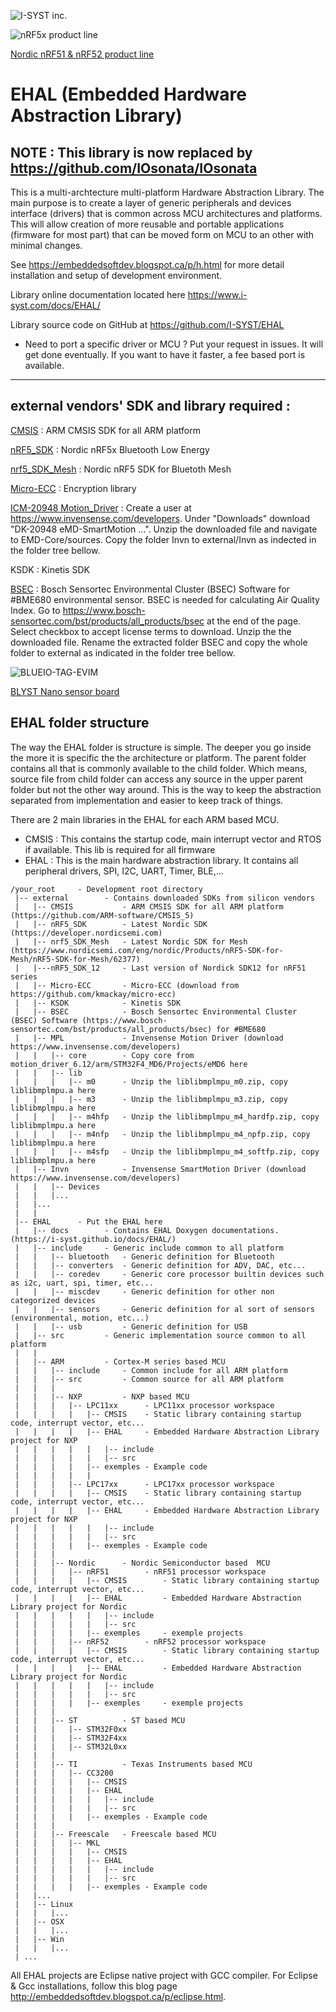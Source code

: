 ![I-SYST inc.](https://www.i-syst.com/images/I-SYST_Logo180.png) 
  

![nRF5x product line](https://www.i-syst.com/images/nRF5_Products_1024.png) 
 
  
<p align="center"> 
 
[Nordic nRF51 & nRF52 product line](https://www.tindie.com/stores/hnhoan/)
 
</p> 
 
EHAL (Embedded Hardware Abstraction Library)
====
 
NOTE : This library is now replaced by https://github.com/IOsonata/IOsonata
---

This is a multi-archtecture multi-platform Hardware Abstraction Library. The main purpose is to create a layer of generic peripherals and devices interface (drivers) that is common across MCU architectures and platforms. This will allow creation of more reusable and portable applications (firmware for most part) that can be moved form on MCU to an other with minimal changes.      
 
See https://embeddedsoftdev.blogspot.ca/p/h.html for more detail installation and setup of development environment.

Library online documentation located here https://www.i-syst.com/docs/EHAL/ 
 
Library source code on GitHub at https://github.com/I-SYST/EHAL 

* Need to port a specific driver or MCU ? Put your request in issues. It will get done eventually. If you want to have it faster, a fee based port is available.   
 
---
 
external vendors' SDK and library required :
--- 
 
[CMSIS](https://github.com/ARM-software/CMSIS_5) : ARM CMSIS SDK for all ARM platform

[nRF5_SDK](https://developer.nordicsemi.com)  : Nordic nRF5x Bluetooth Low Energy

[nrf5_SDK_Mesh](https://www.nordicsemi.com/Software-and-Tools/Software/nRF5-SDK-for-Mesh/Download#infotabs) : Nordic nRF5 SDK for Bluetoth Mesh

[Micro-ECC](https://github.com/kmackay/micro-ecc) : Encryption library

[ICM-20948 Motion_Driver](https://www.invensense.com/developers) : Create a user at https://www.invensense.com/developers. Under "Downloads" download "DK-20948 eMD-SmartMotion ...". Unzip the downloaded file and navigate to EMD-Core/sources. Copy the folder Invn to external/Invn as indected in the folder tree bellow.

KSDK      : Kinetis SDK

[BSEC](https://www.bosch-sensortec.com/bst/products/all_products/bsec) : Bosch Sensortec Environmental Cluster (BSEC) Software for #BME680 environmental sensor.  BSEC is needed for calculating Air Quality Index.  Go to https://www.bosch-sensortec.com/bst/products/all_products/bsec at the end of the page.  Select checkbox to accept license terms to download.  Unzip the the downloaded file. Rename the extracted folder BSEC and copy the whole folder to external as indicated in the folder tree bellow.  

![BLUEIO-TAG-EVIM](https://www.i-syst.com/images/BLUEIO-TAG-EVIM_page.png) 
 
<p align="center"> 
  
[BLYST Nano sensor board](https://www.crowdsupply.com/i-syst/blyst-nano)
 
</p> 
 
 
EHAL folder structure
---
 
The way the EHAL folder is structure is simple.  The deeper you go inside the more it is specific the the architecture or platform.  The parent folder contains all that is commonly available to the child folder.  Which means, source file from child folder can access any source in the upper parent folder but not the other way around.  This is the way to keep the abstraction separated from implementation and easier to keep track of things.

There are 2 main libraries in the EHAL for each ARM based MCU.  
- CMSIS : This contains the startup code, main interrupt vector and RTOS if available.  This lib is required for all firmware
- EHAL : This is the main hardware abstraction library. It contains all peripheral drivers, SPI, I2C, UART, Timer, BLE,...

```
/your_root     - Development root directory
 |-- external        - Contains downloaded SDKs from silicon vendors
 |   |-- CMSIS           - ARM CMSIS SDK for all ARM platform (https://github.com/ARM-software/CMSIS_5)
 |   |-- nRF5_SDK        - Latest Nordic SDK (https://developer.nordicsemi.com)
 |   |-- nrf5_SDK_Mesh   - Latest Nordic SDK for Mesh (https://www.nordicsemi.com/eng/nordic/Products/nRF5-SDK-for-Mesh/nRF5-SDK-for-Mesh/62377)
 |   |---nRF5_SDK_12     - Last version of Nordick SDK12 for nRF51 series
 |   |-- Micro-ECC       - Micro-ECC (download from https://github.com/kmackay/micro-ecc)
 |   |-- KSDK            - Kinetis SDK
 |   |-- BSEC            - Bosch Sensortec Environmental Cluster (BSEC) Software (https://www.bosch-sensortec.com/bst/products/all_products/bsec) for #BME680
 |   |-- MPL             - Invensense Motion Driver (download https://www.invensense.com/developers)
 |   |   |-- core        - Copy core from motion_driver_6.12/arm/STM32F4_MD6/Projects/eMD6 here
 |   |   |-- lib
 |   |   |   |-- m0      - Unzip the liblibmplmpu_m0.zip, copy liblibmplmpu.a here
 |   |   |   |-- m3      - Unzip the liblibmplmpu_m3.zip, copy liblibmplmpu.a here
 |   |   |   |-- m4hfp   - Unzip the liblibmplmpu_m4_hardfp.zip, copy liblibmplmpu.a here
 |   |   |   |-- m4nfp   - Unzip the liblibmplmpu_m4_npfp.zip, copy liblibmplmpu.a here
 |   |   |   |-- m4sfp   - Unzip the liblibmplmpu_m4_softfp.zip, copy liblibmplmpu.a here
 |   |-- Invn            - Invensense SmartMotion Driver (download https://www.invensense.com/developers) 
 |   |   |-- Devices
 |   |   |...
 |   |...
 |   |
 |-- EHAL      - Put the EHAL here
 |   |-- docs        - Contains EHAL Doxygen documentations. (https://i-syst.github.io/docs/EHAL/)
 |   |-- include     - Generic include common to all platform
 |   |   |-- bluetooth   - Generic definition for Bluetooth
 |   |   |-- converters  - Generic definition for ADV, DAC, etc...
 |   |   |-- coredev     - Generic core processor builtin devices such as i2c, uart, spi, timer, etc...
 |   |   |-- miscdev     - Generic definition for other non categorized devices
 |   |   |-- sensors     - Generic definition for al sort of sensors (environmental, motion, etc...)
 |   |   |-- usb         - Generic definition for USB
 |   |-- src         - Generic implementation source common to all platform
 |   |
 |   |-- ARM         - Cortex-M series based MCU
 |   |   |-- include     - Common include for all ARM platform
 |   |   |-- src         - Common source for all ARM platform
 |   |   |
 |   |   |-- NXP         - NXP based MCU
 |   |   |   |-- LPC11xx      - LPC11xx processor workspace
 |   |   |   |   |-- CMSIS    - Static library containing startup code, interrupt vector, etc...
 |   |   |   |   |-- EHAL     - Embedded Hardware Abstraction Library project for NXP
 |   |   |   |   |   |-- include
 |   |   |   |   |   |-- src
 |   |   |   |   |-- exemples - Example code
 |   |   |   |   |
 |   |   |   |-- LPC17xx      - LPC17xx processor workspace
 |   |   |   |   |-- CMSIS    - Static library containing startup code, interrupt vector, etc...
 |   |   |   |   |-- EHAL     - Embedded Hardware Abstraction Library project for NXP
 |   |   |   |   |   |-- include
 |   |   |   |   |   |-- src
 |   |   |   |   |-- exemples - Example code
 |   |   |
 |   |   |-- Nordic      - Nordic Semiconductor based  MCU
 |   |   |   |-- nRF51        - nRF51 processor workspace
 |   |   |   |   |-- CMSIS        - Static library containing startup code, interrupt vector, etc...
 |   |   |   |   |-- EHAL         - Embedded Hardware Abstraction Library project for Nordic
 |   |   |   |   |   |-- include
 |   |   |   |   |   |-- src
 |   |   |   |   |-- exemples     - exemple projects
 |   |   |   |-- nRF52        - nRF52 processor workspace
 |   |   |   |   |-- CMSIS        - Static library containing startup code, interrupt vector, etc...
 |   |   |   |   |-- EHAL         - Embedded Hardware Abstraction Library project for Nordic
 |   |   |   |   |   |-- include
 |   |   |   |   |   |-- src
 |   |   |   |   |-- exemples     - exemple projects
 |   |   |
 |   |   |-- ST          - ST based MCU
 |   |   |   |-- STM32F0xx
 |   |   |   |-- STM32F4xx
 |   |   |   |-- STM32L0xx
 |   |   |
 |   |   |-- TI          - Texas Instruments based MCU
 |   |   |   |-- CC3200
 |   |   |   |   |-- CMSIS
 |   |   |   |   |-- EHAL
 |   |   |   |   |   |-- include
 |   |   |   |   |   |-- src
 |   |   |   |   |-- exemples - Example code
 |   |   |
 |   |   |-- Freescale   - Freescale based MCU
 |   |   |   |-- MKL
 |   |   |   |   |-- CMSIS
 |   |   |   |   |-- EHAL
 |   |   |   |   |   |-- include
 |   |   |   |   |   |-- src
 |   |   |   |   |-- exemples - Example code
 |   |...
 |   |-- Linux
 |   |   |...
 |   |-- OSX
 |   |   |...
 |   |-- Win
 |   |   |...
 | ...
```
 
All EHAL projects are Eclipse native project with GCC compiler.  For Eclipse & Gcc installations, follow this blog page http://embeddedsoftdev.blogspot.ca/p/eclipse.html. 
 
